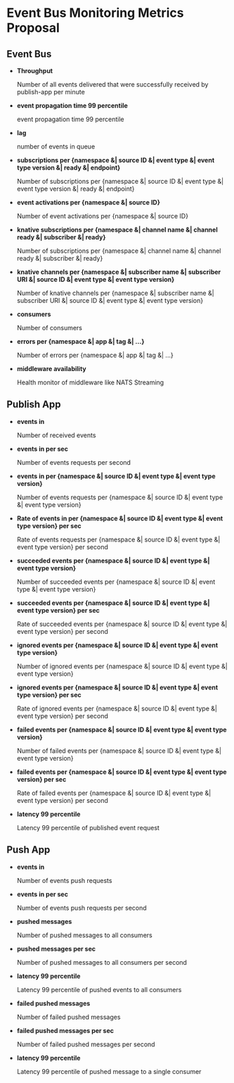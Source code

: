 # Event Bus Monitoring Metrics Proposal

## Event Bus

- **Throughput**
  
  Number of all events delivered that were successfully received by publish-app per minute

- **event propagation time 99 percentile**

  event propagation time 99 percentile

- **lag**

  number of events in queue

- **subscriptions per {namespace &| source ID &| event type &| event type version &| ready &| endpoint}**

  Number of subscriptions per {namespace &| source ID &| event type &| event type version &| ready &| endpoint}

- **event activations per {namespace &| source ID}**

  Number of event activations per {namespace &| source ID}

- **knative subscriptions per {namespace &| channel name &| channel ready &| subscriber &| ready}**

  Number of subscriptions per {namespace &| channel name &| channel ready &| subscriber &| ready}

- **knative channels per {namespace &| subscriber name &| subscriber URI &| source ID &| event type &| event type version}**

  Number of knative channels per {namespace &| subscriber name &| subscriber URI &| source ID &| event type &| event type version}

- **consumers**

  Number of consumers
  
- **errors per {namespace &| app &| tag &| ...}**

  Number of errors per {namespace &| app &| tag &| ...}

- **middleware availability**

  Health monitor of middleware like NATS Streaming

## Publish App

- **events in**

  Number of received events

- **events in per sec**

  Number of events requests per second

- **events in per {namespace &| source ID &| event type &| event type version}**

  Number of events requests per {namespace &| source ID &| event type &| event type version}

- **Rate of events in per {namespace &| source ID &| event type &| event type version} per sec**

  Rate of events requests per {namespace &| source ID &| event type &| event type version} per second

- **succeeded events per {namespace &| source ID &| event type &| event type version}**

  Number of succeeded events per {namespace &| source ID &| event type &| event type version}

- **succeeded events per {namespace &| source ID &| event type &| event type version} per sec**

  Rate of succeeded events per {namespace &| source ID &| event type &| event type version} per second

- **ignored events per {namespace &| source ID &| event type &| event type version}**

  Number of ignored events per {namespace &| source ID &| event type &| event type version}

- **ignored events per {namespace &| source ID &| event type &| event type version} per sec**

  Rate of ignored events per {namespace &| source ID &| event type &| event type version} per second

- **failed events per {namespace &| source ID &| event type &| event type version}**

  Number of failed events per {namespace &| source ID &| event type &| event type version}

- **failed events per {namespace &| source ID &| event type &| event type version} per sec**

  Rate of failed events per {namespace &| source ID &| event type &| event type version} per second

- **latency 99 percentile**

  Latency 99 percentile of published event request

**Push App**
-
- **events in**

  Number of events push requests

- **events in per sec**

  Number of events push requests per second

- **pushed messages**

  Number of pushed messages to all consumers

- **pushed messages per sec**

  Number of pushed messages to all consumers per second

- **latency 99 percentile**

  Latency 99 percentile of pushed events to all consumers

- **failed pushed messages**

  Number of failed pushed messages

- **failed pushed messages per sec**

  Number of failed pushed messages per second

- **latency 99 percentile**

  Latency 99 percentile of pushed message to a single consumer